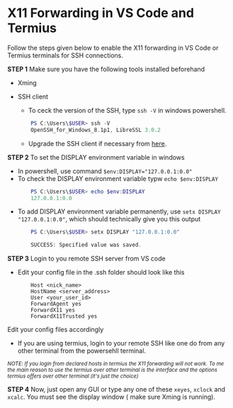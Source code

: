 <style>
  .code-container {
    position: relative;
  }

  .copy-button {
    position: absolute;
    top: 0;
    right: 0;
    background-color: #555;
    color: #fff;
    border: none;
    padding: 5px 10px;
    cursor: pointer;
  }
</style>

# X11 Forwarding in VS Code and Termius
Follow the steps given below to enable the X11 forwarding in VS Code or Termius terminals for SSH connections.

**STEP 1**
Make sure you have the following tools installed beforehand
- Xming
- SSH client 
    * To ceck the version of the SSH, type `ssh -V` in windows powershell.
     
    ```powershell
        PS C:\Users\$USER> ssh -V
        OpenSSH_for_Windows_8.1p1, LibreSSL 3.0.2
    ```
    * Upgrade the SSH client if necessary from [here](https://github.com/PowerShell/Win32-OpenSSH/releases).

**STEP 2**
To set the DISPLAY environment variable in windows
- In powershell, use command `$env:DISPLAY="127.0.0.1:0.0"`
- To check the DISPLAY environment variable typw  `echo $env:DISPLAY`
    ```powershell 
        PS C:\Users\$USER> echo $env:DISPLAY
        127.0.0.1:0.0
    ```
- To add DISPLAY environment variable permanently, use `setx DISPLAY "127.0.0.1:0.0"`, which should technically give you this output
    ```powershell
        PS C:\Users\$USER> setx DISPLAY "127.0.0.1:0.0"

        SUCCESS: Specified value was saved.
    ```
**STEP 3**
Login to you remote SSH server from VS code

- Edit your config file in the .ssh folder should look like this
    ```config
        Host <nick_name>
        HostName <server_address>
        User <your_user_id>
        ForwardAgent yes
        ForwardX11 yes
        ForwardX11Trusted yes
    ```
Edit your config files accordingly

- If you are using termius, login to your remote SSH like one do from any other terminal from the powersehll terminal.

<small>*NOTE*: *If you login from declared hosts in termius the X11 forwarding will not work. To me the main reason to use the termius over other terminal is the interface and the options termius offers over other terminal (it's just the choice)* </small>

**STEP 4**
Now, just open any GUI or type any one of these `xeyes`, `xclock` and `xcalc`. You must see the display window ( make sure Xming is running). 



